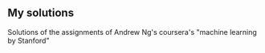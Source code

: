 ## My solutions

Solutions of the assignments of Andrew Ng's coursera's "machine learning by Stanford"
